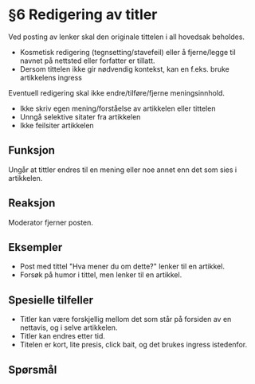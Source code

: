 # §6 Redigering av titler
Ved posting av lenker skal den originale tittelen i all hovedsak beholdes.

* Kosmetisk redigering (tegnsetting/stavefeil) eller å fjerne/legge til navnet på nettsted eller forfatter er tillatt.
* Dersom tittelen ikke gir nødvendig kontekst, kan en f.eks. bruke artikkelens ingress

Eventuell redigering skal ikke endre/tilføre/fjerne meningsinnhold. 

* Ikke skriv egen mening/forståelse av artikkelen eller tittelen
* Unngå selektive sitater fra artikkelen
* Ikke feilsiter artikkelen

## Funksjon
Ungår at tittler endres til en mening eller noe annet enn det som sies i artikkelen.

## Reaksjon
Moderator fjerner posten.

## Eksempler
* Post med tittel "Hva mener du om dette?" lenker til en artikkel.
* Forsøk på humor i tittel, men lenker til en artikkel.

## Spesielle tilfeller
* Titler kan være forskjellig mellom det som står på forsiden av en nettavis, og i selve artikkelen.
* Titler kan endres etter tid.
* Titelen er kort, lite presis, click bait, og det brukes ingress istedenfor.

## Spørsmål
